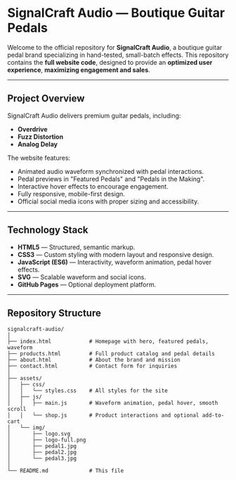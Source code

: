 # SignalCraft Audio — Boutique Guitar Pedals

Welcome to the official repository for **SignalCraft Audio**, a boutique guitar pedal brand specializing in hand-tested, small-batch effects. This repository contains the **full website code**, designed to provide an **optimized user experience**, **maximizing engagement and sales**.

---

## **Project Overview**

SignalCraft Audio delivers premium guitar pedals, including:

- **Overdrive**
- **Fuzz Distortion**
- **Analog Delay**

The website features:

- Animated audio waveform synchronized with pedal interactions.
- Pedal previews in "Featured Pedals" and "Pedals in the Making".
- Interactive hover effects to encourage engagement.
- Fully responsive, mobile-first design.
- Official social media icons with proper sizing and accessibility.

---

## **Technology Stack**

- **HTML5** — Structured, semantic markup.
- **CSS3** — Custom styling with modern layout and responsive design.
- **JavaScript (ES6)** — Interactivity, waveform animation, pedal hover effects.
- **SVG** — Scalable waveform and social icons.
- **GitHub Pages** — Optional deployment platform.

---

## **Repository Structure**

```text
signalcraft-audio/
│
├── index.html            # Homepage with hero, featured pedals, waveform
├── products.html         # Full product catalog and pedal details
├── about.html            # About the brand and mission
├── contact.html          # Contact form for inquiries
│
├── assets/
│   ├── css/
│   │   └── styles.css    # All styles for the site
│   ├── js/
│   │   ├── main.js       # Waveform animation, pedal hover, smooth scroll
│   │   └── shop.js       # Product interactions and optional add-to-cart
│   └── img/
│       ├── logo.svg
│       ├── logo-full.png
│       ├── pedal1.jpg
│       ├── pedal2.jpg
│       └── pedal3.jpg
│
└── README.md             # This file
